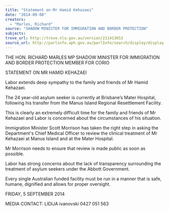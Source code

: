 ```yaml
---
title: "Statement on Mr Hamid Kehazaei"
date: "2014-09-08"
creators:
  - "Marles, Richard"
source: "SHADOW MINISTER FOR IMMIGRATION AND BORDER PROTECTION"
subjects:
trove_url: http://trove.nla.gov.au/version/211413653
source_url: http://parlinfo.aph.gov.au/parlInfo/search/display/display.w3p;query=Id%3A%22media/pressrel/3381944%22
---
```


 

 THE HON. RICHARD MARLES MP  SHADOW MINISTER FOR IMMIGRATION AND  BORDER PROTECTION  MEMBER FOR CORIO 

 

 STATEMENT ON MR HAMID KEHAZAEI     

 Labor extends deep sympathy to the family and friends of Mr Hamid Kehazaei.    

 The 24 year-old asylum seeker is currently at Brisbane’s Mater Hospital, following  his transfer from the Manus Island Regional Resettlement Facility.    

 This is clearly an extremely difficult time for the family and friends of Mr  Kehazaei and Labor is concerned about the circumstances of his situation.    

 Immigration Minister Scott Morrison has taken the right step in asking the  Department's Chief Medical Officer to review the clinical treatment of Mr  Kehazaei at Manus Island and at the Mater Hospital.    

 Mr Morrison needs to ensure that review is made public as soon as possible.    

 Labor has strong concerns about the lack of transparency surrounding the  treatment of asylum seekers under the Abbott Government.    

 Every single Australian funded facility must be run in a manner that is safe,  humane, dignified and allows for proper oversight.     

 FRIDAY, 5 SEPTEMBER 2014    

 MEDIA CONTACT: LIDIJA ivanovski 0427 051 563   

